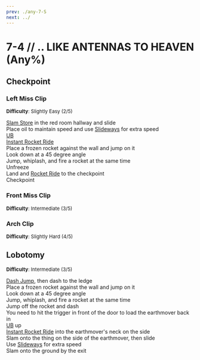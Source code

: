 ```yaml
---
prev: ./any-7-S
next: ../
---
```


# 7-4 // .. LIKE ANTENNAS TO HEAVEN (Any%)

## Checkpoint

### Left Miss Clip
<font size="2">
    <b>Difficulty</b>: Slightly Easy (2/5)
</font>

[Slam Store](/speedrun-tech.md#slam-store) in the red room hallway and slide <br/>
Place oil to maintain speed and use [Slideways](/speedrun-tech.md#slideways) for extra speed <br/>
[UB](/speedrun-tech.md#ub-ultraboost) <br/>
[Instant Rocket Ride](/speedrun-tech.md#instant-rocket-ride) <br/>
Place a frozen rocket against the wall and jump on it <br/>
Look down at a 45 degree angle <br/>
Jump, whiplash, and fire a rocket at the same time <br/>
Unfreeze <br/>
Land and [Rocket Ride](/speedrun-tech.md#rocket-ride) to the checkpoint <br/>
Checkpoint

### Front Miss Clip
<font size="2">
    <b>Difficulty</b>: Intermediate (3/5)
</font>


### Arch Clip
<font size="2">
    <b>Difficulty</b>: Slightly Hard (4/5)
</font>


## Lobotomy
<font size="2">
    <b>Difficulty</b>: Intermediate (3/5)
</font>

[Dash Jump](/speedrun-tech.md#dash-jump), then dash to the ledge <br/>
Place a frozen rocket against the wall and jump on it <br/>
Look down at a 45 degree angle <br/>
Jump, whiplash, and fire a rocket at the same time <br/>
Jump off the rocket and dash <br/>
You need to hit the trigger in front of the door to load the earthmover back in <br/>
[UB](/speedrun-tech.md#ub-ultraboost) up <br/>
[Instant Rocket Ride](/speedrun-tech.md#instant-rocket-ride) into the earthmover's neck on the side <br/>
Slam onto the thing on the side of the earthmover, then slide <br/>
Use [Slideways](/speedrun-tech.md#slideways) for extra speed <br/>
Slam onto the ground by the exit